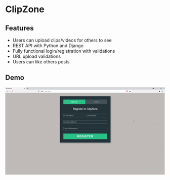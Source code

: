 # ClipZone

## Features
* Users can upload clips/videos for others to see
* REST API with Python and Django
* Fully functional login/registration with validations
* URL upload validations
* Users can like others posts

## Demo
![gif](/demo/proj.gif)
